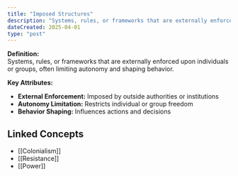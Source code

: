 ```yaml
---
title: "Imposed Structures"
description: "Systems, rules, or frameworks that are externally enforced upon individuals or groups, often limiting autonomy and shaping behavior."
dateCreated: 2025-04-01
type: "post"
---
```


**Definition:**  
Systems, rules, or frameworks that are externally enforced upon individuals or groups, often limiting autonomy and shaping behavior.

**Key Attributes:**  
- **External Enforcement:** Imposed by outside authorities or institutions  
- **Autonomy Limitation:** Restricts individual or group freedom  
- **Behavior Shaping:** Influences actions and decisions

## Linked Concepts
- [[Colonialism]]
- [[Resistance]]
- [[Power]]
